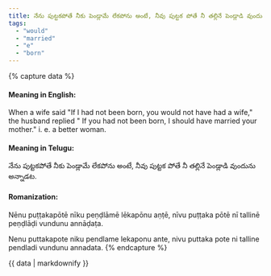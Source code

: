 ```yaml
---
title: నేను పుట్టకపోతే నీకు పెండ్లామే లేకపోను అంటే, నీవు పుట్టక పోతే నీ తల్లినే పెండ్లాడి వుందును అన్నాడట.
tags:
  - "would"
  - "married"
  - "e"
  - "born"
---
```


{% capture data %}
#### Meaning in English:
When a wife said "If I had not been born, you would not have had a wife," the husband replied " If you had not been born, I should have married your mother."
i. e. a better woman.

#### Meaning in Telugu:
నేను పుట్టకపోతే నీకు పెండ్లామే లేకపోను అంటే, నీవు పుట్టక పోతే నీ తల్లినే పెండ్లాడి వుందును అన్నాడట.

#### Romanization:
Nēnu puṭṭakapōtē nīku peṇḍlāmē lēkapōnu aṇṭē, nīvu puṭṭaka pōtē nī tallinē peṇḍlāḍi vundunu annāḍaṭa.

Nenu puttakapote niku pendlame lekaponu ante, nivu puttaka pote ni talline pendladi vundunu annadata.
{% endcapture %}

{{ data | markdownify }}

